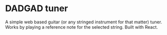 # DADGAD tuner
A simple web based guitar (or any stringed instrument for that matter) tuner. Works by playing a reference note for the selected string. Built with React.
